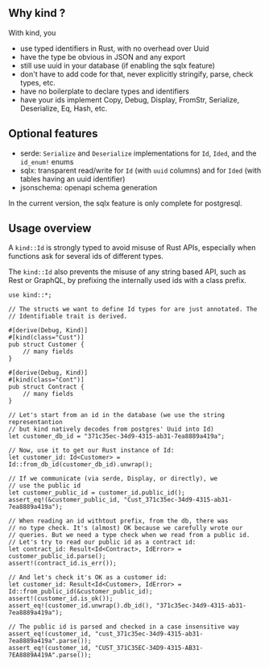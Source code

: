 
## Why kind ?

With kind, you

- use typed identifiers in Rust, with no overhead over Uuid
- have the type be obvious in JSON and any export
- still use uuid in your database (if enabling the sqlx feature)
- don't have to add code for that, never explicitly stringify, parse, check types, etc.
- have no boilerplate to declare types and identifiers
- have your ids implement Copy, Debug, Display, FromStr, Serialize, Deserialize, Eq, Hash, etc.


## Optional features

* serde: `Serialize` and `Deserialize` implementations for `Id`, `Ided`, and the `id_enum!` enums
* sqlx: transparent read/write for `Id` (with `uuid` columns) and for `Ided` (with tables having an uuid identifier)
* jsonschema: openapi schema generation

In the current version, the sqlx feature is only complete for postgresql.

## Usage overview

A `kind::Id` is strongly typed to avoid misuse of Rust APIs, especially
when functions ask for several ids of different types.

The `kind::Id` also prevents the misuse of any string based API, such
as Rest or GraphQL, by prefixing the internally used ids with a class
prefix.

```
use kind::*;

// The structs we want to define Id types for are just annotated. The
// Identifiable trait is derived.

#[derive(Debug, Kind)]
#[kind(class="Cust")]
pub struct Customer {
    // many fields
}

#[derive(Debug, Kind)]
#[kind(class="Cont")]
pub struct Contract {
    // many fields
}

// Let's start from an id in the database (we use the string representantion
// but kind natively decodes from postgres' Uuid into Id)
let customer_db_id = "371c35ec-34d9-4315-ab31-7ea8889a419a";

// Now, use it to get our Rust instance of Id:
let customer_id: Id<Customer> = Id::from_db_id(customer_db_id).unwrap();

// If we communicate (via serde, Display, or directly), we
// use the public id
let customer_public_id = customer_id.public_id();
assert_eq!(&customer_public_id, "Cust_371c35ec-34d9-4315-ab31-7ea8889a419a");

// When reading an id withtout prefix, from the db, there was
// no type check. It's (almost) OK because we carefully wrote our
// queries. But we need a type check when we read from a public id.
// Let's try to read our public id as a contract id:
let contract_id: Result<Id<Contract>, IdError> = customer_public_id.parse();
assert!(contract_id.is_err());

// And let's check it's OK as a customer id:
let customer_id: Result<Id<Customer>, IdError> = Id::from_public_id(&customer_public_id);
assert!(customer_id.is_ok());
assert_eq!(customer_id.unwrap().db_id(), "371c35ec-34d9-4315-ab31-7ea8889a419a");

// The public id is parsed and checked in a case insensitive way
assert_eq!(customer_id, "cust_371c35ec-34d9-4315-ab31-7ea8889a419a".parse());
assert_eq!(customer_id, "CUST_371C35EC-34D9-4315-AB31-7EA8889A419A".parse());

```





